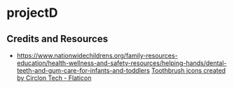 # projectD

## Credits and Resources
- https://www.nationwidechildrens.org/family-resources-education/health-wellness-and-safety-resources/helping-hands/dental-teeth-and-gum-care-for-infants-and-toddlers
<a href="https://www.flaticon.com/free-icons/toothbrush" title="toothbrush icons">Toothbrush icons created by Circlon Tech - Flaticon</a>